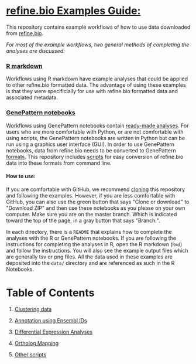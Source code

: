 # <u>refine.bio Examples Guide: </u>
This repository contains example workflows of how to use data downloaded from 
[refine.bio](https://www.refine.bio).

*For most of the example workflows, two general methods of completing the analyses are discussed:*  

### [R markdown](https://rmarkdown.rstudio.com/articles_intro.html)  
Workflows using R markdown have example analyses that could be applied to other refine.bio formatted data. The advantage of using 
these examples is that they were specificially for use with refine.bio formatted data and associated metadata. 

### [GenePattern notebooks](http://genepattern-notebook.org/example-notebooks/)
Workflows using GenePattern notebooks contain 
[ready-made analyses](http://genepattern-notebook.org/example-notebooks/).
For users who are more comfortable with Python, or are not comfortable with 
using scripts, the GenePattern notebooks are written in Python but can be 
run using a graphics user interface (GUI).
In order to use GenePattern notebooks, data from refine.bio needs to be converted 
to GenePattern 
[formats](http://software.broadinstitute.org/cancer/software/genepattern/file-formats-guide). 
This repository includes
[scripts](https://github.com/AlexsLemonade/refinebio-examples/blob/master/scripts/) for easy conversion of refine.bio data into these formats from 
command line.

#### How to use: 

If you are comfortable with GitHub, we recommend [cloning](https://help.github.com/articles/cloning-a-repository/)
this repository and following the examples. 
However, if you are less comfortable with GitHub, you can also use the green button that says 
"Clone or download" to "Download ZIP" and then use these notebooks as you please 
on your own computer. Make sure you are on the master branch. Which is indicated toward the top 
of the page, in a gray button that says "Branch:".

In each directory, there is a `README` that explains how to complete the analyses
with the R or GenePattern notebooks. If you are following the instructions for completing 
the analyses in R, open the R markdown (`Rmd`) and follow the instructions. 
You will also see the example output files which are generally tsv or png files.
All the data used in these examples are deposited into the `data/` 
directory and are referenced as such in the R Notebooks.

# Table of Contents

1. [Clustering data](https://github.com/AlexsLemonade/refinebio-examples/blob/master/clustering) 
  
2. [Annotation using Ensembl IDs](https://github.com/AlexsLemonade/refinebio-examples/blob/master/ensembl-id-convert)  
  
3. [Differential Expression Analyses](https://github.com/AlexsLemonade/refinebio-examples/blob/master/differential-expression) 
  
4. [Ortholog Mapping](https://github.com/AlexsLemonade/refinebio-examples/blob/master/ortholog-mapping)  
  
5. [Other scripts](https://github.com/AlexsLemonade/refinebio-examples/blob/master/scripts) 

